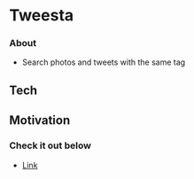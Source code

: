 # Tweesta

### About
* Search photos and tweets with the same tag 


## Tech

## Motivation

### Check it out below
* [Link]("")